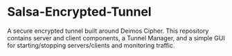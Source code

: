 # Salsa-Encrypted-Tunnel
A secure encrypted tunnel built around Deimos Cipher. This repository contains server and client components, a Tunnel Manager, and a simple GUI for starting/stopping servers/clients and monitoring traffic.
